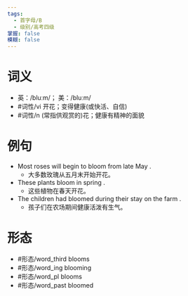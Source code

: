 ```yaml
---
tags:
  - 首字母/B
  - 级别/高考四级
掌握: false
模糊: false
---
```

# 词义
- 英：/bluːm/； 美：/bluːm/
- #词性/vi  开花；变得健康(或快活、自信)
- #词性/n  (常指供观赏的)花；健康有精神的面貌
# 例句
- Most roses will begin to bloom from late May .
	- 大多数玫瑰从五月末开始开花。
- These plants bloom in spring .
	- 这些植物在春天开花。
- The children had bloomed during their stay on the farm .
	- 孩子们在农场期间健康活泼有生气。
# 形态
- #形态/word_third blooms
- #形态/word_ing blooming
- #形态/word_pl blooms
- #形态/word_past bloomed
